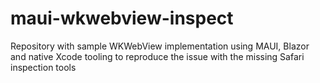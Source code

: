 # maui-wkwebview-inspect
Repository with sample WKWebView implementation using MAUI, Blazor and native Xcode tooling to reproduce the issue with the missing Safari inspection tools
